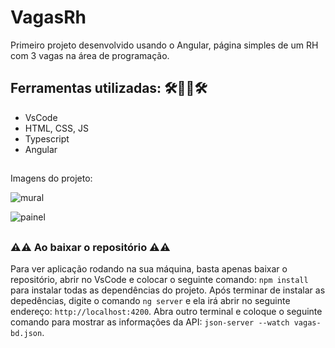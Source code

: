 # VagasRh

Primeiro projeto desenvolvido usando o Angular, página simples de um RH com 3 vagas na área de programação.

## Ferramentas utilizadas: 🛠️👨‍💻🛠️

* VsCode
* HTML, CSS, JS
* Typescript
* Angular

##

Imagens do projeto:

![mural](https://user-images.githubusercontent.com/71888055/152865069-ff843bf7-2b92-4fe2-a1da-35755ca367bd.PNG)

![painel](https://user-images.githubusercontent.com/71888055/152865339-c48445ae-e805-44cf-8fdf-2aa4b79874b2.PNG)

##

###  ⚠️⚠️ Ao baixar o repositório ⚠️⚠️

Para ver aplicação rodando na sua máquina, basta apenas baixar o repositório, abrir no VsCode e colocar o seguinte comando: `npm install` para instalar todas as dependências do projeto. Após terminar de instalar as depedências, digite o comando `ng server` e ela irá abrir no seguinte endereço: `http://localhost:4200`. Abra outro terminal e coloque o seguinte comando para mostrar as informações da API: `json-server --watch vagas-bd.json`.
